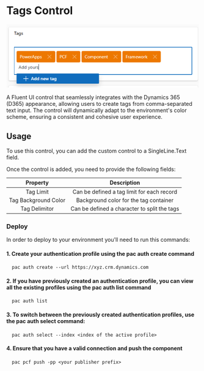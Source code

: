 # Tags Control

![](https://github.com/novalogica/pcf-tags/blob/main/screenshots/tag_example.png)

A Fluent UI control that seamlessly integrates with the Dynamics 365 (D365) appearance, allowing users to create tags from comma-separated text input. The control will dynamically adapt to the environment's color scheme, ensuring a consistent and cohesive user experience.

## Usage

To use this control, you can add the custom control to a SingleLine.Text field.

Once the control is added, you need to provide the following fields:

| Property | Description    |
| :---:   | :---: |
| Tag Limit | Can be defined a tag limit for each record  |
| Tag Background Color | Background color for the tag container   |
| Tag Delimitor | Can be defined a character to split the tags  |


### Deploy
In order to deploy to your environment you'll need to run this commands: 
   #### 1. Create your authentication profile using the pac auth create command
      pac auth create --url https://xyz.crm.dynamics.com 

   #### 2. If you have previously created an authentication profile, you can view all the existing profiles using the pac auth list command
      pac auth list
   #### 3. To switch between the previously created authentication profiles, use the pac auth select command:
      pac auth select --index <index of the active profile>
   #### 4. Ensure that you have a valid connection and push the component
      pac pcf push -pp <your publisher prefix>
   
